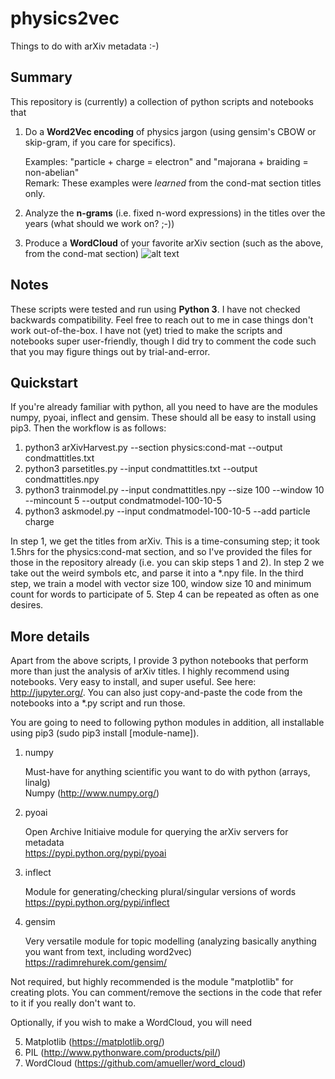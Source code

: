 # physics2vec
Things to do with arXiv metadata :-)

## Summary
This repository is (currently) a collection of python scripts and notebooks that
1. Do a **Word2Vec encoding** of physics jargon (using gensim's CBOW or skip-gram, if you care for specifics).
   
   Examples: "particle + charge = electron" and "majorana + braiding = non-abelian"  
   Remark: These examples were _learned_ from the cond-mat section titles only.

2. Analyze the **n-grams** (i.e. fixed n-word expressions) in the titles over the years (what should we work on? ;-))
3. Produce a **WordCloud** of your favorite arXiv section (such as the above, from the cond-mat section)
![alt text](https://raw.githubusercontent.com/everthemore/physics2vec/master/caltechwordcloud.png "arXiv:cond-mat wordcloud")

## Notes
These scripts were tested and run using **Python 3**. I have not checked backwards compatibility.
Feel free to reach out to me in case things don't work out-of-the-box. I have not (yet) tried to make the scripts
and notebooks super user-friendly, though I did try to comment the code such that you may figure things out by
trial-and-error. 

## Quickstart ##
If you're already familiar with python, all you need to have are the modules numpy, pyoai, inflect and gensim. These should all be easy to install using pip3. Then the workflow is as follows:
1. python3 arXivHarvest.py --section physics:cond-mat --output condmattitles.txt
2. python3 parsetitles.py --input condmattitles.txt --output condmattitles.npy
3. python3 trainmodel.py --input condmattitles.npy --size 100 --window 10 --mincount 5 --output condmatmodel-100-10-5
4. python3 askmodel.py --input condmatmodel-100-10-5 --add particle charge

In step 1, we get the titles from arXiv. This is a time-consuming step; it took 1.5hrs for the physics:cond-mat section, and so I've provided the files for those in the repository already (i.e. you can skip steps 1 and 2). In step 2 we take out the weird symbols etc, and parse it into a \*.npy file. In the third step, we train a model with vector size 100, window size 10 and minimum count for words to participate of 5. Step 4 can be repeated as often as one desires. 

## More details
Apart from the above scripts, I provide 3 python notebooks that perform more than just the analysis of arXiv titles. I highly 
recommend using notebooks. Very easy to install, and super useful. See here: http://jupyter.org/. You can also just copy-and-paste the code from the notebooks into a \*.py script and run those.

You are going to need to following python modules in addition, all installable using pip3 (sudo pip3 install [module-name]).

1. numpy 

   Must-have for anything scientific you want to do with python (arrays, linalg)     
   Numpy (http://www.numpy.org/)
   
2. pyoai 

   Open Archive Initiaive module for querying the arXiv servers for metadata     
   https://pypi.python.org/pypi/pyoai
   
3. inflect
   
   Module for generating/checking plural/singular versions of words     
   https://pypi.python.org/pypi/inflect
   
4. gensim

   Very versatile module for topic modelling (analyzing basically anything you want from text, including word2vec)  
   https://radimrehurek.com/gensim/

Not required, but highly recommended is the module "matplotlib" for creating plots. You can comment/remove the
sections in the code that refer to it if you really don't want to. 

Optionally, if you wish to make a WordCloud, you will need

5. Matplotlib (https://matplotlib.org/)
6. PIL (http://www.pythonware.com/products/pil/)
7. WordCloud (https://github.com/amueller/word_cloud)
